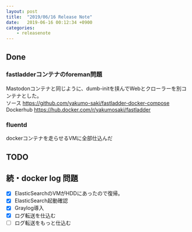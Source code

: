 ```yaml
---
layout: post
title:  "2019/06/16 Release Note"
date:   2019-06-16 00:12:34 +0900
categories:
	- releasenote
---
```

## Done
### fastladderコンテナのforeman問題

Mastodonコンテナと同じように、dumb-initを挟んでWebとクローラーを別コンテナとした。  
ソース https://github.com/yakumo-saki/fastladder-docker-compose
Dockerhub https://hub.docker.com/r/yakumosaki/fastladder

### fluentd

dockerコンテナを走らせるVMに全部仕込んだ

## TODO 

## 続・docker log 問題

- [x] ElasticSearchのVMがHDDにあったので復帰。  
- [x] ElasticSearch起動確認
- [x] Graylog導入
- [x] ログ転送を仕込む
- [ ] ログ転送をもっと仕込む
